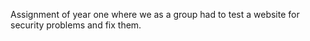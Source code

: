 Assignment of year one where we as a group had to test a website for security problems and fix them. 
